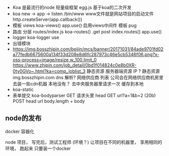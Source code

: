 - Koa 是最流行的node 轻量级框架
  egg.js 基于koa的二次开发
- koa new -> app -> listen 
  /bin/www 
  www文件就是网站项目的启动文件
  http.createServer(app.callback())
- 模板
  views
  koa-views() 
  app.use() 启用views中间件
  模板 pug
- 路由 分层
  routes/index.js
  koa-routes()
  .get post
  index.routes()
  app.use()
- logger
  koa-logger use 
- 出错模块
- https://img.bosszhipin.com/beijin/mcs/banner/20171031/84ade9701fd02a77fedb6675600a134f33d208e8d6fc287973c46e5cb5346f06.png?x-oss-process=image/resize,w_100,limit_0
  https://www.zhipin.com/job_detail/0bd1f014824c0e8b0XR-0ty0GVo~.html?ka=comp_joblist_3
  静态资源 服务器端资源
  IP ?
  静态资源 img.bosszhipin.com
  dns 解析? 网络供应商 列表 
  公司会在网络供应商机房里去装一些cdn机器 本地没有？ 去中央服务器里请求一次 缓存到本地
- koa-static
- 表单提交
  koa-bodyparser
  GET 请求头里 head GET url?a=1&b=2  (20b) 
  POST head url body.length + body 

## node的发布
  docker 容器化

node 项目， 写完后，测试工程师 (环境？) 
让项目在不同的机器里， 享用相同的环境， 跑起来 只要装一个docker



